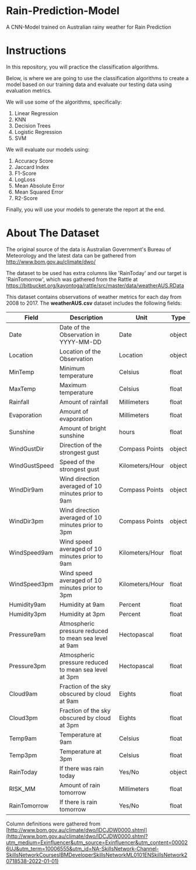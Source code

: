 # Rain-Prediction-Model
A CNN-Model trained on Australian rainy weather for Rain Prediction



# Instructions
In this repository, you will  practice the classification algorithms.

Below, is where we are going to use the classification algorithms to create a model based on our training data and evaluate our testing data using evaluation metrics.

We will use some of the algorithms, specifically:

1.  Linear Regression
2.  KNN
3.  Decision Trees
4.  Logistic Regression
5.  SVM

We will evaluate our models using:

1.  Accuracy Score
2.  Jaccard Index
3.  F1-Score
4.  LogLoss
5.  Mean Absolute Error
6.  Mean Squared Error
7.  R2-Score

Finally, you will use your models to generate the report at the end.


# About The Dataset
The original source of the data is Australian Government's Bureau of Meteorology and the latest data can be gathered from 
  http://www.bom.gov.au/climate/dwo/

The dataset to be used has extra columns like 'RainToday' and our target is 'RainTomorrow', which was gathered from the Rattle at   
  https://bitbucket.org/kayontoga/rattle/src/master/data/weatherAUS.RData

This dataset contains observations of weather metrics for each day from 2008 to 2017. The **weatherAUS.csv** dataset includes the following fields:

| Field         | Description                                           | Unit            | Type   |
| ------------- | ----------------------------------------------------- | --------------- | ------ |
| Date          | Date of the Observation in YYYY-MM-DD                 | Date            | object |
| Location      | Location of the Observation                           | Location        | object |
| MinTemp       | Minimum temperature                                   | Celsius         | float  |
| MaxTemp       | Maximum temperature                                   | Celsius         | float  |
| Rainfall      | Amount of rainfall                                    | Millimeters     | float  |
| Evaporation   | Amount of evaporation                                 | Millimeters     | float  |
| Sunshine      | Amount of bright sunshine                             | hours           | float  |
| WindGustDir   | Direction of the strongest gust                       | Compass Points  | object |
| WindGustSpeed | Speed of the strongest gust                           | Kilometers/Hour | object |
| WindDir9am    | Wind direction averaged of 10 minutes prior to 9am    | Compass Points  | object |
| WindDir3pm    | Wind direction averaged of 10 minutes prior to 3pm    | Compass Points  | object |
| WindSpeed9am  | Wind speed averaged of 10 minutes prior to 9am        | Kilometers/Hour | float  |
| WindSpeed3pm  | Wind speed averaged of 10 minutes prior to 3pm        | Kilometers/Hour | float  |
| Humidity9am   | Humidity at 9am                                       | Percent         | float  |
| Humidity3pm   | Humidity at 3pm                                       | Percent         | float  |
| Pressure9am   | Atmospheric pressure reduced to mean sea level at 9am | Hectopascal     | float  |
| Pressure3pm   | Atmospheric pressure reduced to mean sea level at 3pm | Hectopascal     | float  |
| Cloud9am      | Fraction of the sky obscured by cloud at 9am          | Eights          | float  |
| Cloud3pm      | Fraction of the sky obscured by cloud at 3pm          | Eights          | float  |
| Temp9am       | Temperature at 9am                                    | Celsius         | float  |
| Temp3pm       | Temperature at 3pm                                    | Celsius         | float  |
| RainToday     | If there was rain today                               | Yes/No          | object |
| RISK_MM       | Amount of rain tomorrow                               | Millimeters     | float  |
| RainTomorrow  | If there is rain tomorrow                             | Yes/No          | float  |

Column definitions were gathered from [http://www.bom.gov.au/climate/dwo/IDCJDW0000.shtml](http://www.bom.gov.au/climate/dwo/IDCJDW0000.shtml?utm_medium=Exinfluencer&utm_source=Exinfluencer&utm_content=000026UJ&utm_term=10006555&utm_id=NA-SkillsNetwork-Channel-SkillsNetworkCoursesIBMDeveloperSkillsNetworkML0101ENSkillsNetwork20718538-2022-01-01)
